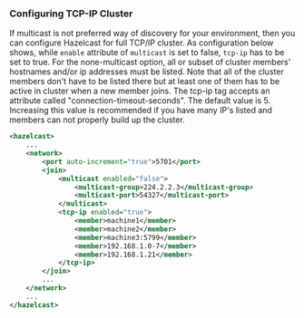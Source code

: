 

### Configuring TCP-IP Cluster

If multicast is not preferred way of discovery for your environment, then you can configure Hazelcast for full TCP/IP cluster. As configuration below shows, while `enable` attribute of `multicast` is set to false, `tcp-ip` has to be set to true. For the none-multicast option, all or subset of cluster members' hostnames and/or ip addresses must be listed. Note that all of the cluster members don't have to be listed there but at least one of them has to be active in cluster when a new member joins. The tcp-ip tag accepts an attribute called "connection-timeout-seconds". The default value is 5. Increasing this value is recommended if you have many IP's listed and members can not properly build up the cluster.

```xml
<hazelcast>
    ...
    <network>
        <port auto-increment="true">5701</port>
        <join>
            <multicast enabled="false">
                <multicast-group>224.2.2.3</multicast-group>
                <multicast-port>54327</multicast-port>
            </multicast>
            <tcp-ip enabled="true">
                <member>machine1</member>
                <member>machine2</member>
                <member>machine3:5799</member>
                <member>192.168.1.0-7</member>
                <member>192.168.1.21</member>
            </tcp-ip>
        </join>
        ...
    </network>
    ...
</hazelcast>
```